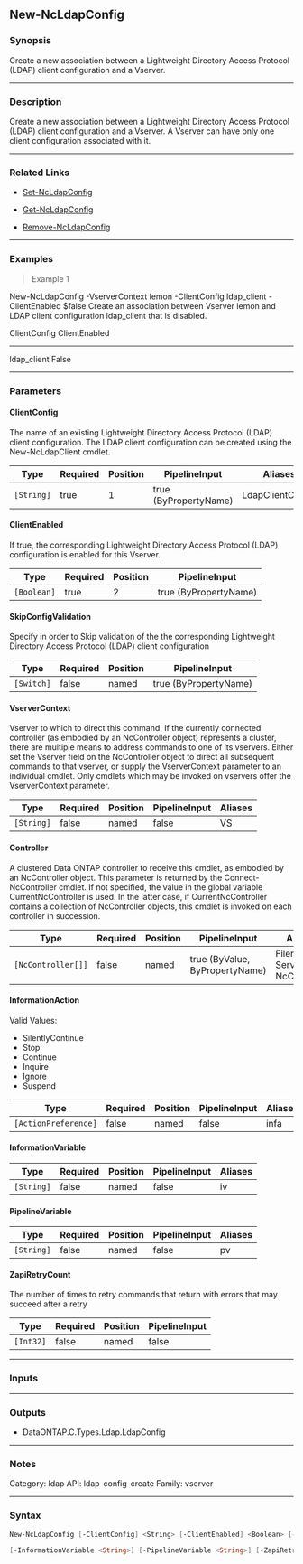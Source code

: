 New-NcLdapConfig
----------------

### Synopsis
Create a new association between a Lightweight Directory Access Protocol (LDAP) client configuration and a Vserver.

---

### Description

Create a new association between a Lightweight Directory Access Protocol (LDAP) client configuration and a Vserver. A Vserver can have only one client configuration associated with it.

---

### Related Links
* [Set-NcLdapConfig](Set-NcLdapConfig)

* [Get-NcLdapConfig](Get-NcLdapConfig)

* [Remove-NcLdapConfig](Remove-NcLdapConfig)

---

### Examples
> Example 1

New-NcLdapConfig -VserverContext lemon -ClientConfig ldap_client -ClientEnabled $false
Create an association between Vserver lemon and LDAP client configuration ldap_client that is disabled.

ClientConfig                                  ClientEnabled
------------                                  -------------
ldap_client                                           False

---

### Parameters
#### **ClientConfig**
The name of an existing Lightweight Directory Access Protocol (LDAP) client configuration. The LDAP client configuration can be created using the New-NcLdapClient cmdlet.

|Type      |Required|Position|PipelineInput        |Aliases         |
|----------|--------|--------|---------------------|----------------|
|`[String]`|true    |1       |true (ByPropertyName)|LdapClientConfig|

#### **ClientEnabled**
If true, the corresponding Lightweight Directory Access Protocol (LDAP) configuration is enabled for this Vserver.

|Type       |Required|Position|PipelineInput        |
|-----------|--------|--------|---------------------|
|`[Boolean]`|true    |2       |true (ByPropertyName)|

#### **SkipConfigValidation**
Specify in order to Skip validation of the the corresponding Lightweight Directory Access Protocol (LDAP) client configuration

|Type      |Required|Position|PipelineInput        |
|----------|--------|--------|---------------------|
|`[Switch]`|false   |named   |true (ByPropertyName)|

#### **VserverContext**
Vserver to which to direct this command.  If the currently connected controller (as embodied by an NcController object) represents a cluster, there are multiple means to address commands to one of its vservers.  Either set the Vserver field on the NcController object to direct all subsequent commands to that vserver, or supply the VserverContext parameter to an individual cmdlet.  Only cmdlets which may be invoked on vservers offer the VserverContext parameter.

|Type      |Required|Position|PipelineInput|Aliases|
|----------|--------|--------|-------------|-------|
|`[String]`|false   |named   |false        |VS     |

#### **Controller**
A clustered Data ONTAP controller to receive this cmdlet, as embodied by an NcController object.  This parameter is returned by the Connect-NcController cmdlet.  If not specified, the value in the global variable CurrentNcController is used.  In the latter case, if CurrentNcController contains a collection of NcController objects, this cmdlet is invoked on each controller in succession.

|Type              |Required|Position|PipelineInput                 |Aliases                          |
|------------------|--------|--------|------------------------------|---------------------------------|
|`[NcController[]]`|false   |named   |true (ByValue, ByPropertyName)|Filer<br/>Server<br/>NcController|

#### **InformationAction**

Valid Values:

* SilentlyContinue
* Stop
* Continue
* Inquire
* Ignore
* Suspend

|Type                |Required|Position|PipelineInput|Aliases|
|--------------------|--------|--------|-------------|-------|
|`[ActionPreference]`|false   |named   |false        |infa   |

#### **InformationVariable**

|Type      |Required|Position|PipelineInput|Aliases|
|----------|--------|--------|-------------|-------|
|`[String]`|false   |named   |false        |iv     |

#### **PipelineVariable**

|Type      |Required|Position|PipelineInput|Aliases|
|----------|--------|--------|-------------|-------|
|`[String]`|false   |named   |false        |pv     |

#### **ZapiRetryCount**
The number of times to retry commands that return with errors that may succeed after a retry

|Type     |Required|Position|PipelineInput|
|---------|--------|--------|-------------|
|`[Int32]`|false   |named   |false        |

---

### Inputs

---

### Outputs
* DataONTAP.C.Types.Ldap.LdapConfig

---

### Notes
Category: ldap
API: ldap-config-create
Family: vserver

---

### Syntax
```PowerShell
New-NcLdapConfig [-ClientConfig] <String> [-ClientEnabled] <Boolean> [-SkipConfigValidation] [-VserverContext <String>] [-Controller <NcController[]>] [-InformationAction <ActionPreference>] 
```
```PowerShell
[-InformationVariable <String>] [-PipelineVariable <String>] [-ZapiRetryCount <Int32>] [<CommonParameters>]
```
